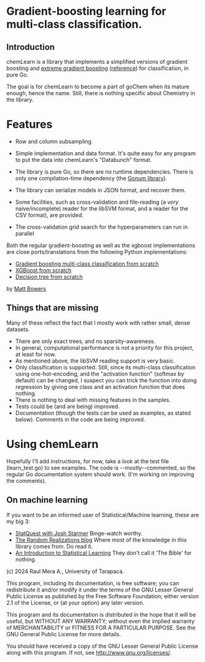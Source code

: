 # Gradient-boosting learning for multi-class classification.

## Introduction

chemLearn is a library that implements a simplified versions of gradient boosting
and [extreme gradient boosting](https://github.com/dmlc/xgboost) ([reference](https://arxiv.org/abs/1603.02754)) for classification, in pure Go. 

The goal is for chemLearn to become a part of goChem when its mature enough, hence the name. Still, there is nothing specific about Chemistry in the library.

# Features

* Row and column subsampling

* Simple implementation and data format. It's quite easy for any program to put the data into chemLearn's "Databunch" format.

* The library is pure Go, so there are no runtime dependencies. There is only one compilation-time dependency (the [Gonum library](www.gonum.org)).

* The library can serialize models in JSON format, and recover them. 

* Some facilities, such as cross-validation and file-reading (a _very_ naive/incomplete)
reader for the libSVM format, and a reader for the CSV format), are provided.

* The cross-validation grid search for the hyperparameters can run in parallel



Both the regular gradient-boosting as well as the xgboost implementations are close ports/translations from the following Python implementations:

* [Gradient boosting multi-class classification from scratch](https://randomrealizations.com/posts/gradient-boosting-multi-class-classification-from-scratch/)
* [XGBoost from scratch](https://randomrealizations.com/posts/xgboost-from-scratch/)
* [Decision tree from scratch](https://randomrealizations.com/posts/decision-tree-from-scratch/)

by [Matt Bowers](https://github.com/mcb00)


## Things that are missing

Many of these reflect the fact that I mostly work with rather small, dense datasets. 

* There are only exact trees, and no sparsity-awareness.
* In general, computational performance is not a priority for this project, at least for now. 
* As mentioned above, the libSVM reading support is very basic. 
* Only classification is supported. Still, since its  multi-class classification using one-hot-encoding, and the "activation function" (softmax by default) can be changed, I suspect you can trick the function into doing regression by giving one class and an activation function that does nothing.
* There is nothing to deal with missing features in the samples.
* Tests could be (and are being) improved.
* Documentation (though the tests can be used as examples, as stated below). Comments in the code are being improved.

# Using chemLearn

Hopefully I'll add instructions, for now, take a look at the test file (learn_test.go) to see examples. The code is --mostly--commented, so the regular Go documentation system should work. (I'm working on improving the comments).

 ## On machine learning

If you want to be an informed user of Statistical/Machine learning, these are my big 3:

* [StatQuest with Josh Starmer](https://www.youtube.com/@statquest) Binge-watch worthy.
* [The Random Realizations blog](https://randomrealizations.com) Where most of the knowledge in this library comes from. Do read it.
* [An Introduction to Statistical Learning](https://www.statlearning.com/) They don't call it 'The Bible' for nothing.

(c) 2024 Raul Mera A., University of Tarapaca.

This program, including its documentation, 
is free software; you can redistribute it and/or modify
it under the terms of the GNU Lesser General Public License as 
published by the Free Software Foundation; either version 2.1 of the 
License, or (at your option) any later version.
          
This program and its documentation is distributed in the hope that 
it will be useful, but WITHOUT ANY WARRANTY; without even the 
implied warranty of MERCHANTABILITY or FITNESS FOR A PARTICULAR 
PURPOSE.  See the GNU General Public License for more details.
                    
You should have received a copy of the GNU Lesser General 
Public License along with this program. If not, see 
<http://www.gnu.org/licenses/>. 

